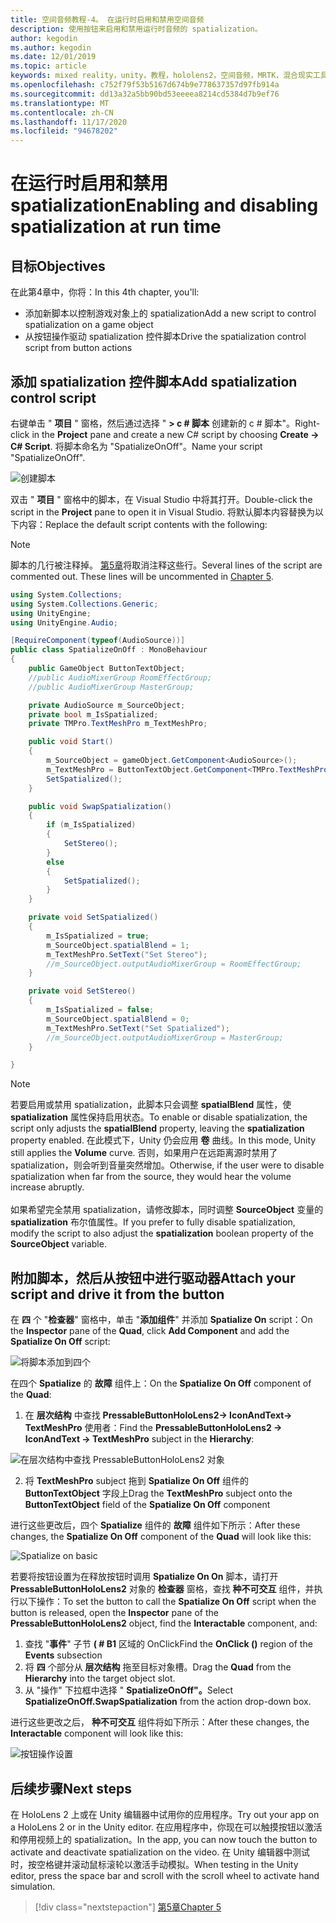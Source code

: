 ```yaml
---
title: 空间音频教程-4。 在运行时启用和禁用空间音频
description: 使用按钮来启用和禁用运行时音频的 spatialization。
author: kegodin
ms.author: kegodin
ms.date: 12/01/2019
ms.topic: article
keywords: mixed reality，unity，教程，hololens2，空间音频，MRTK，混合现实工具包，UWP，Windows 10，HRTF，head 相关传输函数，回音，Microsoft Spatializer
ms.openlocfilehash: c752f79f53b5167d674b9e778637357d97fb914a
ms.sourcegitcommit: dd13a32a5bb90bd53eeeea8214cd5384d7b9ef76
ms.translationtype: MT
ms.contentlocale: zh-CN
ms.lasthandoff: 11/17/2020
ms.locfileid: "94678202"
---
```

# <a name="enabling-and-disabling-spatialization-at-run-time"></a><span data-ttu-id="bc9c4-105">在运行时启用和禁用 spatialization</span><span class="sxs-lookup"><span data-stu-id="bc9c4-105">Enabling and disabling spatialization at run time</span></span>

## <a name="objectives"></a><span data-ttu-id="bc9c4-106">目标</span><span class="sxs-lookup"><span data-stu-id="bc9c4-106">Objectives</span></span>
<span data-ttu-id="bc9c4-107">在此第4章中，你将：</span><span class="sxs-lookup"><span data-stu-id="bc9c4-107">In this 4th chapter, you'll:</span></span>
* <span data-ttu-id="bc9c4-108">添加新脚本以控制游戏对象上的 spatialization</span><span class="sxs-lookup"><span data-stu-id="bc9c4-108">Add a new script to control spatialization on a game object</span></span>
* <span data-ttu-id="bc9c4-109">从按钮操作驱动 spatialization 控件脚本</span><span class="sxs-lookup"><span data-stu-id="bc9c4-109">Drive the spatialization control script from button actions</span></span>

## <a name="add-spatialization-control-script"></a><span data-ttu-id="bc9c4-110">添加 spatialization 控件脚本</span><span class="sxs-lookup"><span data-stu-id="bc9c4-110">Add spatialization control script</span></span>
<span data-ttu-id="bc9c4-111">右键单击 " **项目** " 窗格，然后通过选择 " **> c # 脚本** 创建新的 c # 脚本"。</span><span class="sxs-lookup"><span data-stu-id="bc9c4-111">Right-click in the **Project** pane and create a new C# script by choosing **Create -> C# Script**.</span></span> <span data-ttu-id="bc9c4-112">将脚本命名为 "SpatializeOnOff"。</span><span class="sxs-lookup"><span data-stu-id="bc9c4-112">Name your script "SpatializeOnOff".</span></span>

![创建脚本](images/spatial-audio/create-script.png)

<span data-ttu-id="bc9c4-114">双击 " **项目** " 窗格中的脚本，在 Visual Studio 中将其打开。</span><span class="sxs-lookup"><span data-stu-id="bc9c4-114">Double-click the script in the **Project** pane to open it in Visual Studio.</span></span> <span data-ttu-id="bc9c4-115">将默认脚本内容替换为以下内容：</span><span class="sxs-lookup"><span data-stu-id="bc9c4-115">Replace the default script contents with the following:</span></span>

> [!NOTE]
> <span data-ttu-id="bc9c4-116">脚本的几行被注释掉。 [第5章](unity-spatial-audio-ch5.md)将取消注释这些行。</span><span class="sxs-lookup"><span data-stu-id="bc9c4-116">Several lines of the script are commented out. These lines will be uncommented in [Chapter 5](unity-spatial-audio-ch5.md).</span></span>

```c#
using System.Collections;
using System.Collections.Generic;
using UnityEngine;
using UnityEngine.Audio;

[RequireComponent(typeof(AudioSource))]
public class SpatializeOnOff : MonoBehaviour
{
    public GameObject ButtonTextObject;
    //public AudioMixerGroup RoomEffectGroup;
    //public AudioMixerGroup MasterGroup;

    private AudioSource m_SourceObject;
    private bool m_IsSpatialized;
    private TMPro.TextMeshPro m_TextMeshPro;

    public void Start()
    {
        m_SourceObject = gameObject.GetComponent<AudioSource>();
        m_TextMeshPro = ButtonTextObject.GetComponent<TMPro.TextMeshPro>();
        SetSpatialized();
    }

    public void SwapSpatialization()
    {
        if (m_IsSpatialized)
        {
            SetStereo();
        }
        else
        {
            SetSpatialized();
        }
    }

    private void SetSpatialized()
    {
        m_IsSpatialized = true;
        m_SourceObject.spatialBlend = 1;
        m_TextMeshPro.SetText("Set Stereo");
        //m_SourceObject.outputAudioMixerGroup = RoomEffectGroup;
    }

    private void SetStereo()
    {
        m_IsSpatialized = false;
        m_SourceObject.spatialBlend = 0;
        m_TextMeshPro.SetText("Set Spatialized");
        //m_SourceObject.outputAudioMixerGroup = MasterGroup;
    }

}
```

> [!NOTE]
> <span data-ttu-id="bc9c4-117">若要启用或禁用 spatialization，此脚本只会调整 **spatialBlend** 属性，使 **spatialization** 属性保持启用状态。</span><span class="sxs-lookup"><span data-stu-id="bc9c4-117">To enable or disable spatialization, the script only adjusts the **spatialBlend** property, leaving the **spatialization** property enabled.</span></span> <span data-ttu-id="bc9c4-118">在此模式下，Unity 仍会应用 **卷** 曲线。</span><span class="sxs-lookup"><span data-stu-id="bc9c4-118">In this mode, Unity still applies the **Volume** curve.</span></span> <span data-ttu-id="bc9c4-119">否则，如果用户在远距离源时禁用了 spatialization，则会听到音量突然增加。</span><span class="sxs-lookup"><span data-stu-id="bc9c4-119">Otherwise, if the user were to disable spatialization when far from the source, they would hear the volume increase abruptly.</span></span> <br> <br>
> <span data-ttu-id="bc9c4-120">如果希望完全禁用 spatialization，请修改脚本，同时调整 **SourceObject** 变量的 **spatialization** 布尔值属性。</span><span class="sxs-lookup"><span data-stu-id="bc9c4-120">If you prefer to fully disable spatialization, modify the script to also adjust the **spatialization** boolean property of the **SourceObject** variable.</span></span>

## <a name="attach-your-script-and-drive-it-from-the-button"></a><span data-ttu-id="bc9c4-121">附加脚本，然后从按钮中进行驱动器</span><span class="sxs-lookup"><span data-stu-id="bc9c4-121">Attach your script and drive it from the button</span></span>
<span data-ttu-id="bc9c4-122">在 **四** 个 "**检查器**" 窗格中，单击 "**添加组件**" 并添加 **Spatialize On** script：</span><span class="sxs-lookup"><span data-stu-id="bc9c4-122">On the **Inspector** pane of the **Quad**, click **Add Component** and add the **Spatialize On Off** script:</span></span>

![将脚本添加到四个](images/spatial-audio/add-script-to-quad.png)

<span data-ttu-id="bc9c4-124">在四个 **Spatialize** 的 **故障** 组件上：</span><span class="sxs-lookup"><span data-stu-id="bc9c4-124">On the **Spatialize On Off** component of the **Quad**:</span></span>
1. <span data-ttu-id="bc9c4-125">在 **层次结构** 中查找 **PressableButtonHoloLens2-> IconAndText-> TextMeshPro** 使用者：</span><span class="sxs-lookup"><span data-stu-id="bc9c4-125">Find the **PressableButtonHoloLens2 -> IconAndText -> TextMeshPro** subject in the **Hierarchy**:</span></span>

![在层次结构中查找 PressableButtonHoloLens2 对象](images/spatial-audio/pressable-button-object.png)

2. <span data-ttu-id="bc9c4-127">将 **TextMeshPro** subject 拖到 **Spatialize On Off** 组件的 **ButtonTextObject** 字段上</span><span class="sxs-lookup"><span data-stu-id="bc9c4-127">Drag the **TextMeshPro** subject onto the **ButtonTextObject** field of the **Spatialize On Off** component</span></span>

<span data-ttu-id="bc9c4-128">进行这些更改后，四个 **Spatialize** 组件的 **故障** 组件如下所示：</span><span class="sxs-lookup"><span data-stu-id="bc9c4-128">After these changes, the **Spatialize On Off** component of the **Quad** will look like this:</span></span>

![Spatialize on basic](images/spatial-audio/spatialize-on-off-basic.png)

<span data-ttu-id="bc9c4-130">若要将按钮设置为在释放按钮时调用 **Spatialize On On** 脚本，请打开 **PressableButtonHoloLens2** 对象的 **检查器** 窗格，查找 **种不可交互** 组件，并执行以下操作：</span><span class="sxs-lookup"><span data-stu-id="bc9c4-130">To set the button to call the **Spatialize On Off** script when the button is released, open the **Inspector** pane of the **PressableButtonHoloLens2** object, find the **Interactable** component, and:</span></span>
1. <span data-ttu-id="bc9c4-131">查找 "**事件**" 子节 **( # B1** 区域的 OnClick</span><span class="sxs-lookup"><span data-stu-id="bc9c4-131">Find the **OnClick ()** region of the **Events** subsection</span></span>
2. <span data-ttu-id="bc9c4-132">将 **四** 个部分从 **层次结构** 拖至目标对象槽。</span><span class="sxs-lookup"><span data-stu-id="bc9c4-132">Drag the **Quad** from the **Hierarchy** into the target object slot.</span></span>
3. <span data-ttu-id="bc9c4-133">从 "操作" 下拉框中选择 " **SpatializeOnOff"。**</span><span class="sxs-lookup"><span data-stu-id="bc9c4-133">Select **SpatializeOnOff.SwapSpatialization** from the action drop-down box.</span></span>

<span data-ttu-id="bc9c4-134">进行这些更改之后， **种不可交互** 组件将如下所示：</span><span class="sxs-lookup"><span data-stu-id="bc9c4-134">After these changes, the **Interactable** component will look like this:</span></span>

![按钮操作设置](images/spatial-audio/button-action-settings.png)

## <a name="next-steps"></a><span data-ttu-id="bc9c4-136">后续步骤</span><span class="sxs-lookup"><span data-stu-id="bc9c4-136">Next steps</span></span>
<span data-ttu-id="bc9c4-137">在 HoloLens 2 上或在 Unity 编辑器中试用你的应用程序。</span><span class="sxs-lookup"><span data-stu-id="bc9c4-137">Try out your app on a HoloLens 2 or in the Unity editor.</span></span> <span data-ttu-id="bc9c4-138">在应用程序中，你现在可以触摸按钮以激活和停用视频上的 spatialization。</span><span class="sxs-lookup"><span data-stu-id="bc9c4-138">In the app, you can now touch the button to activate and deactivate spatialization on the video.</span></span> <span data-ttu-id="bc9c4-139">在 Unity 编辑器中测试时，按空格键并滚动鼠标滚轮以激活手动模拟。</span><span class="sxs-lookup"><span data-stu-id="bc9c4-139">When testing in the Unity editor, press the space bar and scroll with the scroll wheel to activate hand simulation.</span></span> 

> [!div class="nextstepaction"]
> [<span data-ttu-id="bc9c4-140">第5章</span><span class="sxs-lookup"><span data-stu-id="bc9c4-140">Chapter 5</span></span>](unity-spatial-audio-ch5.md) 

